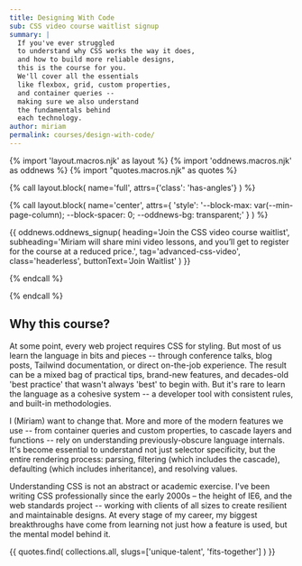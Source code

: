 ```yaml
---
title: Designing With Code
sub: CSS video course waitlist signup
summary: |
  If you've ever struggled
  to understand why CSS works the way it does,
  and how to build more reliable designs,
  this is the course for you.
  We'll cover all the essentials
  like flexbox, grid, custom properties,
  and container queries --
  making sure we also understand
  the fundamentals behind
  each technology.
author: miriam
permalink: courses/design-with-code/
---
```


{% import 'layout.macros.njk' as layout %}
{% import 'oddnews.macros.njk' as oddnews %}
{% import "quotes.macros.njk" as quotes %}

{% call layout.block(
  name='full',
  attrs={'class': 'has-angles'}
) %}

{% call layout.block(
  name='center',
  attrs={
    'style':
      '--block-max: var(--min-page-column);
      --block-spacer: 0;
      --oddnews-bg: transparent;'
  }
) %}

{{ oddnews.oddnews_signup(
  heading='Join the CSS video course waitlist',
  subheading='Miriam will share mini video lessons, and
  you’ll get to register for the course at a reduced price.',
  tag='advanced-css-video',
  class='headerless',
  buttonText='Join Waitlist'
) }}

{% endcall %}

{% endcall %}

## Why this course?

At some point, every web project requires CSS for styling. But most of us learn
the language in bits and pieces -- through conference talks, blog posts,
Tailwind documentation, or direct on-the-job experience. The result can be a
mixed bag of practical tips, brand-new features, and decades-old 'best practice'
that wasn't always 'best' to begin with. But it's rare to learn the language as
a cohesive system -- a developer tool with consistent rules, and built-in
methodologies.

I (Miriam) want to change that. More and more of the modern features we use --
from container queries and custom properties, to cascade layers and functions --
rely on understanding previously-obscure language internals. It's become
essential to understand not just selector specificity, but the entire rendering
process: parsing, filtering (which includes the cascade), defaulting (which
includes inheritance), and resolving values.

Understanding CSS is not an abstract or academic exercise. I've been writing CSS
professionally since the early 2000s – the height of IE6, and the web standards
project -- working with clients of all sizes to create resilient and
maintainable designs. At every stage of my career, my biggest breakthroughs have
come from learning not just how a feature is used, but the mental model behind
it.

{{ quotes.find(
  collections.all,
  slugs=['unique-talent', 'fits-together']
) }}
